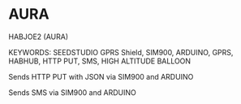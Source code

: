 AURA
====

HABJOE2 (AURA)

KEYWORDS: SEEDSTUDIO GPRS Shield, SIM900, ARDUINO, GPRS, HABHUB, HTTP PUT, SMS, HIGH ALTITUDE BALLOON

Sends HTTP PUT with JSON via SIM900 and ARDUINO

Sends SMS via SIM900 and ARDUINO
